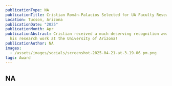 ```yaml
---
publicationType: NA
publicationTitle: Cristian Román-Palacios Selected for UA Faculty Research Excellence Award
Location: Tucson, Arizona
publicationDate: "2025"
publicationMonth: Apr
publicationAbstract: Cristian received a much deserving recognition award for
  his research work at the University of Arizona!
publicationAuthor: NA
images:
  - /assets/images/socials/screenshot-2025-04-21-at-3.19.06 pm.png
tags: Award
---
```


NA
---
